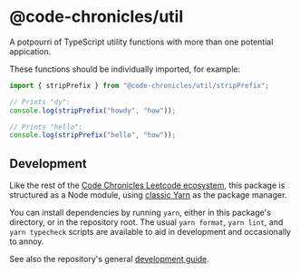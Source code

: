 # @code-chronicles/util

A potpourri of TypeScript utility functions with more than one potential appication.

These functions should be individually imported, for example:

```ts
import { stripPrefix } from "@code-chronicles/util/stripPrefix";

// Prints "dy":
console.log(stripPrefix("howdy", "how"));

// Prints "hello":
console.log(stripPrefix("hello", "how"));
```

## Development

Like the rest of the [Code Chronicles Leetcode ecosystem](../../), this package is structured as a Node module, using [classic Yarn](https://classic.yarnpkg.com/) as the package manager.

You can install dependencies by running `yarn`, either in this package's directory, or in the repository root. The usual `yarn format`, `yarn lint`, and `yarn typecheck` scripts are available to aid in development and occasionally to annoy.

See also the repository's general [development guide](../../DEVELOPMENT.md).
